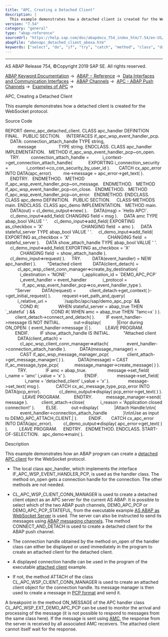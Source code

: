 ```yaml
---
title: "APC, Creating a Detached Client"
description: |
  This example demonstrates how a detached client is created for the WebSocket protocol. Source Code REPORT demo_apc_detached_client. CLASS apc_handler DEFINITION FINAL. PUBLIC SECTION. INTERFACES if_apc_wsp_event_handler_pcp. DATA: connection_attach_handle TYPE string, message
version: "7.54"
category: "general"
type: "abap-reference"
sourceUrl: "https://help.sap.com/doc/abapdocu_754_index_htm/7.54/en-US/abenapc_detached_client_abexa.htm"
abapFile: "abenapc_detached_client_abexa.htm"
keywords: ["select", "do", "if", "try", "catch", "method", "class", "data", "abenapc", "detached", "client", "abexa"]
---
```


* * *

AS ABAP Release 754, ©Copyright 2019 SAP SE. All rights reserved.

[ABAP Keyword Documentation](https://help.sap.com/doc/abapdocu_754_index_htm/7.54/en-US/abenabap.htm) →  [ABAP − Reference](https://help.sap.com/doc/abapdocu_754_index_htm/7.54/en-US/abenabap_reference.htm) →  [Data Interfaces and Communication Interfaces](https://help.sap.com/doc/abapdocu_754_index_htm/7.54/en-US/abenabap_data_communication.htm) →  [ABAP Channels](https://help.sap.com/doc/abapdocu_754_index_htm/7.54/en-US/abenabap_channels.htm) →  [APC - ABAP Push Channels](https://help.sap.com/doc/abapdocu_754_index_htm/7.54/en-US/abenapc.htm) →  [Examples of APC](https://help.sap.com/doc/abapdocu_754_index_htm/7.54/en-US/abenapc_abexas.htm) → 

APC, Creating a Detached Client

This example demonstrates how a detached client is created for the WebSocket protocol.

Source Code

REPORT demo\_apc\_detached\_client.
CLASS apc\_handler DEFINITION FINAL.
  PUBLIC SECTION.
    INTERFACES if\_apc\_wsp\_event\_handler\_pcp.
    DATA: connection\_attach\_handle TYPE string,
          message                  TYPE string.
ENDCLASS.
CLASS apc\_handler IMPLEMENTATION.
  METHOD if\_apc\_wsp\_event\_handler\_pcp~on\_open.
    TRY.
        connection\_attach\_handle =
          i\_context->get\_connection\_attach\_handle(
            EXPORTING i\_connection\_security =
              i\_context->co\_con\_security\_by\_user\_id ).
      CATCH cx\_apc\_error INTO DATA(apc\_error).
        me->message = apc\_error->get\_text( ).
    ENDTRY.
  ENDMETHOD.
  METHOD if\_apc\_wsp\_event\_handler\_pcp~on\_message.
  ENDMETHOD.
  METHOD if\_apc\_wsp\_event\_handler\_pcp~on\_close.
  ENDMETHOD.
  METHOD if\_apc\_wsp\_event\_handler\_pcp~on\_error.
  ENDMETHOD.
ENDCLASS.
CLASS apc\_demo DEFINITION.
  PUBLIC SECTION.
    CLASS-METHODS main.
ENDCLASS.
CLASS apc\_demo IMPLEMENTATION.
  METHOD main.
    DATA(out) = cl\_demo\_output=>new( ).
    DATA(msg) = \`Hello APC!\`.
    cl\_demo\_input=>add\_field( CHANGING field = msg ).
    DATA amc TYPE abap\_bool VALUE ' '.
    cl\_demo\_input=>add\_field( EXPORTING as\_checkbox = 'X'
                              CHANGING field  = amc ).
    DATA stateful\_server TYPE abap\_bool VALUE ' '.
    cl\_demo\_input=>add\_field( EXPORTING as\_checkbox = 'X'
                              CHANGING field  = stateful\_server ).
    DATA show\_attach\_handle TYPE abap\_bool VALUE ' '.
    cl\_demo\_input=>add\_field( EXPORTING as\_checkbox = 'X'
                              CHANGING field  = show\_attach\_handle ).
    cl\_demo\_input=>request( ).
    TRY.
        DATA(event\_handler) = NEW apc\_handler( ).
        "Detached client
        DATA(client\_detach) =
          cl\_apc\_wsp\_client\_conn\_manager=>create\_by\_destination(
            i\_destination = 'NONE'
            i\_application\_id = \`DEMO\_APC\_PCP\`
            i\_event\_handler = event\_handler
            i\_protocol =
              if\_apc\_wsp\_event\_handler\_pcp=>co\_event\_handler\_type ).
        "Server
        DATA(request) =
          client\_detach->get\_context( )->get\_initial\_request( ).
        request->set\_path\_and\_query(
          i\_relative\_uri =
            \`/sap/bc/apc/sap/demo\_apc\_pcp\` &&
            COND #(
               WHEN stateful\_server = abap\_true THEN \`\_stateful\` ) &&
            COND #( WHEN amc = abap\_true THEN \`?amc=x\` ) ).
        client\_detach->connect\_and\_detach( ).
        IF event\_handler->message IS NOT INITIAL.
          out->display(
            |Error during ON\_OPEN: { event\_handler->message }| ).
          LEAVE PROGRAM.
        ENDIF.
        IF show\_attach\_handle IS INITIAL.
          "Attached client
          DATA(client\_attach) =
            cl\_apc\_wsp\_client\_conn\_manager=>attach(
              event\_handler->connection\_attach\_handle ).
          DATA(message\_manager) =
            CAST if\_apc\_wsp\_message\_manager\_pcp(
              client\_attach->get\_message\_manager( ) ).
          DATA(message) = CAST if\_ac\_message\_type\_pcp(
            message\_manager->create\_message( ) ).
          TRY.
              IF amc = abap\_true.
                message->set\_field( i\_name = 'amc' i\_value = 'x' ).
              ENDIF.
              message->set\_field(
                i\_name = 'detached\_client' i\_value = 'x' ).
              message->set\_text( msg ).
            CATCH cx\_ac\_message\_type\_pcp\_error INTO DATA(pcp\_error).
              cl\_demo\_output=>display( pcp\_error->get\_text( ) ).
              LEAVE PROGRAM.
          ENDTRY.
          message\_manager->send( message ).
          client\_attach->close(
            i\_reason = 'Application closed connection!' ).
        ELSE.
          out->display(
            |Attach Handle:\\n\\n{
            event\_handler->connection\_attach\_handle
            }\\n\\nUse as input to DEMO\_APC\_ATTACH\_CLIENT.| ).
        ENDIF.
      CATCH cx\_apc\_error INTO DATA(apc\_error).
        cl\_demo\_output=>display( apc\_error->get\_text( ) ).
        LEAVE PROGRAM.
    ENDTRY.
  ENDMETHOD.
ENDCLASS.
START-OF-SELECTION.
  apc\_demo=>main( ).

Description

This example demonstrates how an ABAP program can create a [detached APC client](https://help.sap.com/doc/abapdocu_754_index_htm/7.54/en-US/abenapc.htm) for the WebSocket protocol.

-   The local class apc\_handler, which implements the interface IF\_APC\_WSP\_EVENT\_HANDLER\_PCP, is used as the handler class. The method on\_open gets a connection handle for the connection. The other methods are not needed.

-   CL\_APC\_WSP\_CLIENT\_CONN\_MANAGER is used to create a detached client object as an APC server for the current AS ABAP. It is possible to select which of the two ABAP push channels, DEMO\_APC\_PCP or DEMO\_APC\_PCP\_STATEFUL, from the executable example [AS ABAP as WebSocket Server](https://help.sap.com/doc/abapdocu_754_index_htm/7.54/en-US/abenapc_abexa.htm) is used. The server can also be instructed to send its messages using [ABAP messaging channels](https://help.sap.com/doc/abapdocu_754_index_htm/7.54/en-US/abenamc.htm). The method CONNECT\_AND\_DETACH is used to create a detached client for the ABAP push channel.

-   The connection handle obtained by the method on\_open of the handler class can either be displayed or used immediately in the program to create an attached client for the detached client.

-   A displayed connection handle can be used in the program of the executable [attached client](https://help.sap.com/doc/abapdocu_754_index_htm/7.54/en-US/abenapc_attached_client_abexa.htm) example.

-   If not, the method ATTACH of the class CL\_APC\_WSP\_CLIENT\_CONN\_MANAGER is used to create an attached client object for the connection handle. Its message manager is then used to create a message in [PCP format](https://help.sap.com/doc/abapdocu_754_index_htm/7.54/en-US/abenpcp.htm) and send it.

A breakpoint in the method ON\_MESSAGE of the APC handler class CL\_APC\_WSP\_EXT\_DEMO\_APC\_PCP can be used to monitor the arrival and processing of the message (it is not possible to respond to messages from the same class here). If the message is sent using [AMC](https://help.sap.com/doc/abapdocu_754_index_htm/7.54/en-US/abenamc.htm), the response from the server is received by all associated AMC receivers. The attached client cannot itself wait for the response.